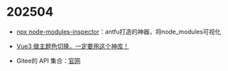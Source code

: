# 202504

- [npx node-modules-inspector](https://mp.weixin.qq.com/s/_eA4hbaKv2mN6xRLeSsBoQ)：antfu打造的神器，将node_modules可视化

- [Vue3 做主题色切换，一定要用这个神库！](https://www.toutiao.com/article/7482044177954505256/?log_from=6f6bacf61bce88_1744796828745)

- Gitee的 API 集合：[官网](https://gitee.com/api/v5/swagger#/getV5ReposOwnerRepoStargazers?ex=no)

  
